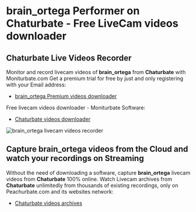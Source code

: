 # brain_ortega Performer on Chaturbate - Free LiveCam videos downloader

## Chaturbate Live Videos Recorder

Monitor and record livecam videos of **brain_ortega** from **Chaturbate** with Moniturbate.com
Get a premium trial for free by just and only registering with your Email address:
* [brain_ortega Premium videos downloader](https://moniturbate.com/request-demo-licence-key.html)

Free livecam videos downloader - Moniturbate Software:
* [Chaturbate videos downloader](https://moniturbate.com/moniturbate-download-software.html)

![brain_ortega livecam videos recorder](https://peachurnet.com/templates/moniturbate-software.png)


## Capture brain_ortega videos from the Cloud and watch your recordings on Streaming

Without the need of downloading a software, capture **brain_ortega** livecam videos from **Chaturbate** 100% online.
Watch Livecam archives from **Chaturbate** unlimitedly from thousands of existing recordings, only on Peachurbate.com and its websites network:
* [Chaturbate videos archives](https://peachurnet.com/)